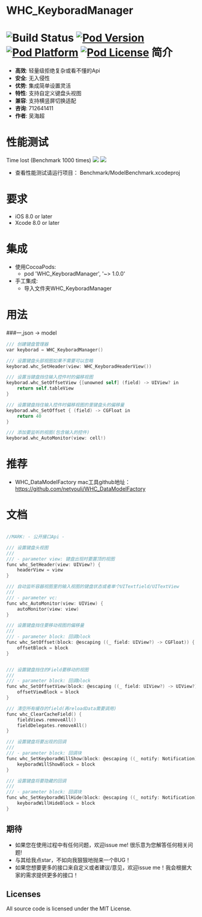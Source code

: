 WHC_KeyboradManager
==============
![Build Status](https://api.travis-ci.org/netyouli/WHC_Model.svg?branch=master)
[![Pod Version](http://img.shields.io/cocoapods/v/WHC_Model.svg?style=flat)](http://cocoadocs.org/docsets/WHC_Model/)
[![Pod Platform](http://img.shields.io/cocoapods/p/WHC_Model.svg?style=flat)](http://cocoadocs.org/docsets/WHC_Model/)
[![Pod License](http://img.shields.io/cocoapods/l/WHC_Model.svg?style=flat)](https://opensource.org/licenses/MIT)
简介
==============
- **高效**: 轻量级拒绝复杂或看不懂的Api
- **安全**: 无入侵性
- **优势**: 集成简单设置灵活
- **特性**: 支持自定义键盘头视图
- **兼容**: 支持横竖屏切换适配
- **咨询**: 712641411
- **作者**: 吴海超

性能测试
==============
Time lost (Benchmark 1000 times)
<img src = "https://github.com/netyouli/WHC_Model/blob/master/Result/b.png">
<img src = "https://github.com/netyouli/WHC_Model/blob/master/Result/a.png">

* 查看性能测试请运行项目： Benchmark/ModelBenchmark.xcodeproj 

要求
==============
* iOS 8.0 or later
* Xcode 8.0 or later

集成
==============
* 使用CocoaPods:
  -  pod 'WHC_KeyboradManager', '~> 1.0.0'
* 手工集成:
  -  导入文件夹WHC_KeyboradManager

用法
==============

###一,json -> model
```Objective-C
/// 创建键盘管理器
var keyborad = WHC_KeyboradManager()

/// 设置键盘头部视图如果不需要可以忽略
keyborad.whc_SetHeader(view: WHC_KeyboradHeaderView())

/// 设置当键盘挡住输入控件时的偏移视图
keyborad.whc_SetOffsetView {[unowned self] (field) -> UIView? in
    return self.tableView
}

/// 设置键盘挡住输入控件时偏移视图的里键盘头的偏移量
keyborad.whc_SetOffset { (field) -> CGFloat in
    return 40
}

/// 添加要监听的视图(包含输入的控件)
keyborad.whc_AutoMonitor(view: cell!)
```

推荐
==============
- WHC_DataModelFactory mac工具github地址：https://github.com/netyouli/WHC_DataModelFactory

文档
==============
```Objective-C

//MARK: - 公开接口Api -

/// 设置键盘头视图
///
/// - parameter view: 键盘出现时要置顶的视图
func whc_SetHeader(view: UIView?) {
    headerView = view
}

/// 自动监听容器视图里的输入视图的键盘状态或者单个UITextfield/UITextView
///
/// - parameter vc:
func whc_AutoMonitor(view: UIView) {
    autoMonitor(view: view)
}

/// 设置键盘挡住要移动视图的偏移量
///
/// - parameter block: 回调block
func whc_SetOffset(block: @escaping ((_ field: UIView?) -> CGFloat)) {
    offsetBlock = block
}


/// 设置键盘挡住的Field要移动的视图
///
/// - parameter block: 回调block
func whc_SetOffsetView(block: @escaping ((_ field: UIView?) -> UIView?)) {
    offsetViewBlock = block
}

/// 清空所有缓存的field(再reloadData需要调用)
func whc_ClearCacheField() {
    fieldViews.removeAll()
    fieldDelegates.removeAll()
}

/// 设置键盘将要出现的回调
///
/// - parameter block: 回调块
func whc_SetKeyboradWillShow(block: @escaping ((_ notify: Notification) -> Void)) {
    keyboradWillShowBlock = block
}

/// 设置键盘将要隐藏的回调
///
/// - parameter block: 回调块
func whc_SetKeyboradWillHide(block: @escaping ((_ notify: Notification) -> Void)) {
    keyboradWillHideBlock = block
}
```
## <a id="期待"></a>期待

- 如果您在使用过程中有任何问题，欢迎issue me! 很乐意为您解答任何相关问题!
- 与其给我点star，不如向我狠狠地抛来一个BUG！
- 如果您想要更多的接口来自定义或者建议/意见，欢迎issue me！我会根据大家的需求提供更多的接口！

## Licenses
All source code is licensed under the MIT License.
